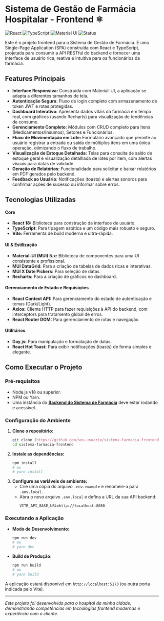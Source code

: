 # Sistema de Gestão de Farmácia Hospitalar - Frontend ⚛️

![React](https://img.shields.io/badge/React-18-61DAFB?style=for-the-badge&logo=react&logoColor=black)
![TypeScript](https://img.shields.io/badge/TypeScript-5.x-3178C6?style=for-the-badge&logo=typescript&logoColor=white)
![Material UI](https://img.shields.io/badge/Material--UI-5.x-007FFF?style=for-the-badge&logo=mui&logoColor=white)
![Status](https://img.shields.io/badge/Status-Em%20Desenvolvimento-yellow?style=for-the-badge)

Este é o projeto frontend para o Sistema de Gestão de Farmácia. É uma Single-Page Application (SPA) construída com React e TypeScript, projetada para consumir a API RESTful do backend e fornecer uma interface de usuário rica, reativa e intuitiva para os funcionários da farmácia.

##  Features Principais

-   **Interface Responsiva:** Construída com Material-UI, a aplicação se adapta a diferentes tamanhos de tela.
-   **Autenticação Segura:** Fluxo de login completo com armazenamento de token JWT e rotas protegidas.
-   **Dashboard Interativo:** Apresenta dados vitais da farmácia em tempo real, com gráficos (usando Recharts) para visualização de tendências de consumo.
-   **Gerenciamento Completo:** Módulos com CRUD completo para Itens (Medicamentos/Insumos), Setores e Funcionários.
-   **Fluxo de Movimentação em Lote:** Formulário avançado que permite ao usuário registrar a entrada ou saída de múltiplos itens em uma única operação, otimizando o fluxo de trabalho.
-   **Visualização de Estoque Detalhada:** Telas para consulta de saldo de estoque geral e visualização detalhada de lotes por item, com alertas visuais para datas de validade.
-   **Geração de Relatórios:** Funcionalidade para solicitar e baixar relatórios em PDF gerados pelo backend.
-   **Feedback ao Usuário:** Notificações (toasts) e alertas sonoros para confirmar ações de sucesso ou informar sobre erros.

##  Tecnologias Utilizadas

#### **Core**
* **React 18:** Biblioteca para construção da interface de usuário.
* **TypeScript:** Para tipagem estática e um código mais robusto e seguro.
* **Vite:** Ferramenta de build moderna e ultra-rápida.

#### **UI & Estilização**
* **Material-UI (MUI) 5.x:** Biblioteca de componentes para uma UI consistente e profissional.
* **MUI DataGrid:** Para a criação de tabelas de dados ricas e interativas.
* **MUI X Date Pickers:** Para seleção de datas.
* **Recharts:** Para a criação de gráficos no dashboard.

#### **Gerenciamento de Estado e Requisições**
* **React Context API:** Para gerenciamento do estado de autenticação e temas (Dark/Light).
* **Axios:** Cliente HTTP para fazer requisições à API do backend, com interceptors para tratamento global de erros.
* **React Router DOM:** Para gerenciamento de rotas e navegação.

#### **Utilitários**
* **Day.js:** Para manipulação e formatação de datas.
* **React Hot Toast:** Para exibir notificações (toasts) de forma simples e elegante.

##  Como Executar o Projeto

### Pré-requisitos
-   Node.js v18 ou superior.
-   NPM ou Yarn.
-   Uma instância do **[Backend do Sistema de Farmácia](https://github.com/diegodinizm1/sistemaEstoqueFarmaSB)** deve estar rodando e acessível.

### Configuração do Ambiente
1.  **Clone o repositório:**
    ```bash
    git clone [https://github.com/seu-usuario/sistema-farmacia-frontend.git](https://github.com/seu-usuario/sistema-farmacia-frontend.git)
    cd sistema-farmacia-frontend
    ```
2.  **Instale as dependências:**
    ```bash
    npm install
    # ou
    # yarn install
    ```
3.  **Configure as variáveis de ambiente:**
    * Crie uma cópia do arquivo `.env.example` e renomeie-a para `.env.local`.
    * Abra o novo arquivo `.env.local` e defina a URL da sua API backend:
      ```env
      VITE_API_BASE_URL=http://localhost:8080
      ```

### Executando a Aplicação
-   **Modo de Desenvolvimento:**
    ```bash
    npm run dev
    # ou
    # yarn dev
    ```
-   **Build de Produção:**
    ```bash
    npm run build
    # ou
    # yarn build
    ```

A aplicação estará disponível em `http://localhost:5173` (ou outra porta indicada pelo Vite).

---
_Este projeto foi desenvolvido para o hospital da minha cidade, demonstrando competências em tecnologias frontend modernas e experiência com o cliente._



